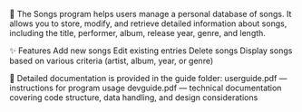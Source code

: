 🎵 The Songs program helps users manage a personal database of songs.
  It allows you to store, modify, and retrieve detailed information about songs, including the title, performer, album, release year, genre, and length.

✨ Features
  Add new songs
  Edit existing entries
  Delete songs
  Display songs based on various criteria (artist, album, year, or genre)

📁 Detailed documentation is provided in the guide folder:
  userguide.pdf — instructions for program usage
  devguide.pdf — technical documentation covering code structure, data handling, and design considerations
